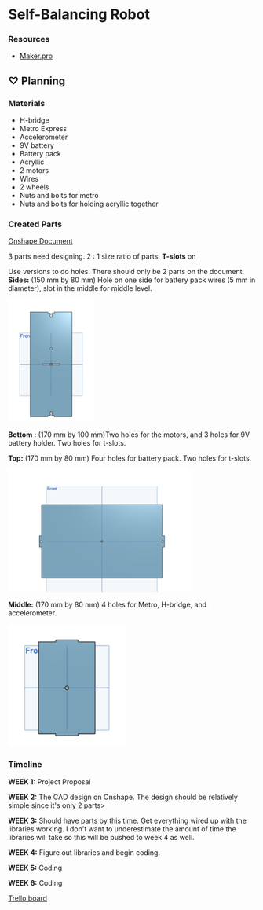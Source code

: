 # Self-Balancing Robot

### Resources

* [Maker.pro](https://maker.pro/arduino/projects/build-arduino-self-balancing-robot)
## ♡ Planning

### Materials

* H-bridge
* Metro Express
* Accelerometer
* 9V battery
* Battery pack
* Acryllic 
* 2 motors
* Wires
* 2 wheels 
* Nuts and bolts for metro 
* Nuts and bolts for holding acryllic together

### Created Parts

[Onshape Document](https://cvilleschools.onshape.com/documents/5b15c4cd2f6854dc4cc32ff8/w/ed23d40d7b31ab41a2311be3/e/2e2d58ec8adab28d16997f49)

3 parts need designing. 
2 : 1 size ratio of parts. 
**T-slots** on 

Use versions to do holes. There should only be 2 parts on the document. 
**Sides:** (150 mm by 80 mm) Hole on one side for battery pack wires (5 mm in diameter), slot in the middle for middle level. 

<img src = "https://github.com/hnovak94/SelfBalancingRobot/blob/main/sidewall.png" height = "250">

**Bottom :** (170 mm by 100 mm)Two holes for the motors, and 3 holes for 9V battery holder. Two holes for t-slots. 


**Top:** (170 mm by 80 mm) Four holes for battery pack. Two holes for t-slots. 

<img src = "https://github.com/hnovak94/SelfBalancingRobot/blob/main/topbottomwall.png" height = "250">

**Middle:** (170 mm by 80 mm) 4 holes for Metro, H-bridge, and accelerometer. 

<img src = "https://github.com/hnovak94/SelfBalancingRobot/blob/main/middlewall.png" height = "250">

### Timeline

**WEEK 1:** Project Proposal

**WEEK 2:** The CAD design on Onshape. The design should be relatively simple since it's only 2 parts>

**WEEK 3:** Should have parts by this time. Get everything wired up with the libraries working. I don't want to underestimate the amount of time the libraries will take so this will be pushed to week 4 as well. 

**WEEK 4:** Figure out libraries and begin coding. 

**WEEK 5:** Coding

**WEEK 6:** Coding

[Trello board](https://trello.com/b/zZdArFdT/self-balancing-robot)
